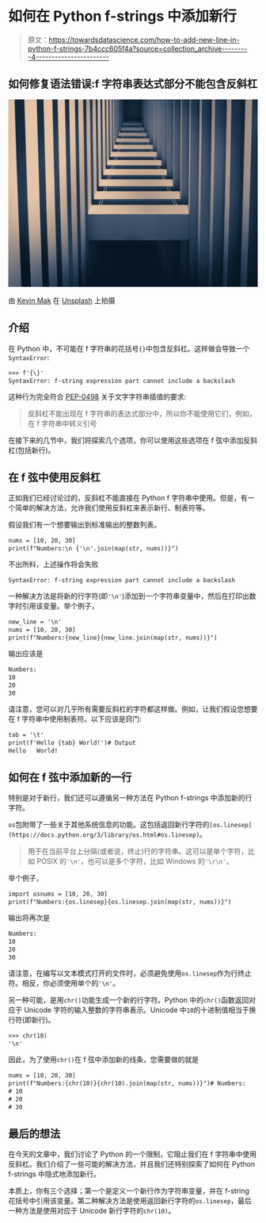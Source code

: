 # 如何在 Python f-strings 中添加新行

> 原文：<https://towardsdatascience.com/how-to-add-new-line-in-python-f-strings-7b4ccc605f4a?source=collection_archive---------4----------------------->

## 如何修复语法错误:f 字符串表达式部分不能包含反斜杠

![](img/dfc8c185fd47be6693c5227d8e0840bd.png)

由 [Kevin Mak](https://unsplash.com/@kivenage?utm_source=unsplash&utm_medium=referral&utm_content=creditCopyText) 在 [Unsplash](https://unsplash.com/s/photos/lines?utm_source=unsplash&utm_medium=referral&utm_content=creditCopyText) 上拍摄

## 介绍

在 Python 中，不可能在 f 字符串的花括号`{}`中包含反斜杠。这样做会导致一个`SyntaxError`:

```
>>> f'{\}'
SyntaxError: f-string expression part cannot include a backslash
```

这种行为完全符合 [PEP-0498](https://www.python.org/dev/peps/pep-0498/#escape-sequences) 关于文字字符串插值的要求:

> 反斜杠不能出现在 f 字符串的表达式部分中，所以你不能使用它们，例如，在 f 字符串中转义引号

在接下来的几节中，我们将探索几个选项，你可以使用这些选项在 f 弦中添加反斜杠(包括新行)。

## 在 f 弦中使用反斜杠

正如我们已经讨论过的，反斜杠不能直接在 Python f 字符串中使用。但是，有一个简单的解决方法，允许我们使用反斜杠来表示新行、制表符等。

假设我们有一个想要输出到标准输出的整数列表。

```
nums = [10, 20, 30] 
print(f"Numbers:\n {'\n'.join(map(str, nums))}")
```

不出所料，上述操作将会失败

```
SyntaxError: f-string expression part cannot include a backslash
```

一种解决方法是将新的行字符(即`'\n'`)添加到一个字符串变量中，然后在打印出数字时引用该变量。举个例子，

```
new_line = '\n'
nums = [10, 20, 30] 
print(f"Numbers:{new_line}{new_line.join(map(str, nums))}")
```

输出应该是

```
Numbers:
10
20
30
```

请注意，您可以对几乎所有需要反斜杠的字符都这样做。例如，让我们假设您想要在 f 字符串中使用制表符。以下应该是窍门:

```
tab = '\t'
print(f'Hello {tab} World!')# Output
Hello   World!
```

## 如何在 f 弦中添加新的一行

特别是对于新行，我们还可以遵循另一种方法在 Python f-strings 中添加新的行字符。

`os`包附带了一些关于其他系统信息的功能。这包括返回新行字符的`[os.linesep](https://docs.python.org/3/library/os.html#os.linesep)`。

> 用于在当前平台上分隔(或者说，终止)行的字符串。这可以是单个字符，比如 POSIX 的`'\n'`，也可以是多个字符，比如 Windows 的`'\r\n'`。

举个例子，

```
import osnums = [10, 20, 30] 
print(f"Numbers:{os.linesep}{os.linesep.join(map(str, nums))}")
```

输出将再次是

```
Numbers:
10
20
30
```

请注意，在编写以文本模式打开的文件时，必须避免使用`os.linesep`作为行终止符。相反，你必须使用单个的`'\n'`。

另一种可能，是用`chr()`功能生成一个新的行字符。Python 中的`chr()`函数返回对应于 Unicode 字符的输入整数的字符串表示。Unicode 中`10`的十进制值相当于换行符(即新行)。

```
>>> chr(10)
'\n'
```

因此，为了使用`chr()`在 f 弦中添加新的线条，您需要做的就是

```
nums = [10, 20, 30] 
print(f"Numbers:{chr(10)}{chr(10).join(map(str, nums))}")# Numbers:
# 10
# 20
# 30
```

## 最后的想法

在今天的文章中，我们讨论了 Python 的一个限制，它阻止我们在 f 字符串中使用反斜杠。我们介绍了一些可能的解决方法，并且我们还特别探索了如何在 Python f-strings 中隐式地添加新行。

本质上，你有三个选择；第一个是定义一个新行作为字符串变量，并在 f-string 花括号中引用该变量。第二种解决方法是使用返回新行字符的`os.linesep`，最后一种方法是使用对应于 Unicode 新行字符的`chr(10)`。